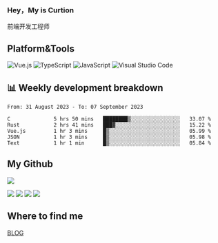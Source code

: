 ### Hey，My is Curtion
前端开发工程师
## Platform&Tools

![Vue.js](https://img.shields.io/badge/-Vue.js-4FC08D?style=flat-square&logo=Vue.js&logoColor=white)
![TypeScript](https://img.shields.io/badge/-TypeScript-007ACC?style=flat-square&logo=typescript&logoColor=white)
![JavaScript](https://img.shields.io/badge/-JavaScript-F7DF1E?style=flat-square&logo=javascript&logoColor=black)
![Visual Studio Code](https://img.shields.io/badge/-VSCode-007ACC?style=flat-square&logo=Visual-Studio-Code&logoColor=white)

## 📊 Weekly development breakdown

<!--START_SECTION:waka-->

```text
From: 31 August 2023 - To: 07 September 2023

C              5 hrs 50 mins   ████████▒░░░░░░░░░░░░░░░░   33.07 %
Rust           2 hrs 41 mins   ███▓░░░░░░░░░░░░░░░░░░░░░   15.22 %
Vue.js         1 hr 3 mins     █▒░░░░░░░░░░░░░░░░░░░░░░░   05.99 %
JSON           1 hr 3 mins     █▒░░░░░░░░░░░░░░░░░░░░░░░   05.98 %
Text           1 hr 1 min      █▒░░░░░░░░░░░░░░░░░░░░░░░   05.84 %
```

<!--END_SECTION:waka-->

## My Github

![](http://github-profile-summary-cards.vercel.app/api/cards/profile-details?username=curtion&theme=nord_bright)

![](http://github-profile-summary-cards.vercel.app/api/cards/stats?username=curtion&theme=nord_bright)
![](http://github-profile-summary-cards.vercel.app/api/cards/productive-time?username=curtion&theme=nord_bright&utcOffset=8)
![](http://github-profile-summary-cards.vercel.app/api/cards/repos-per-language?username=curtion&theme=nord_bright)
![](http://github-profile-summary-cards.vercel.app/api/cards/most-commit-language?username=curtion&theme=nord_bright)

## Where to find me

[BLOG](https://blog.3gxk.net)
